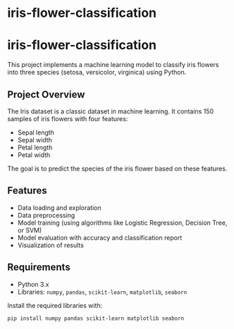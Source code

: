 # iris-flower-classification
# iris-flower-classification

This project implements a machine learning model to classify iris flowers into three species (setosa, versicolor, virginica) using Python.

## Project Overview

The Iris dataset is a classic dataset in machine learning. It contains 150 samples of iris flowers with four features:
- Sepal length
- Sepal width
- Petal length
- Petal width

The goal is to predict the species of the iris flower based on these features.

## Features

- Data loading and exploration
- Data preprocessing
- Model training (using algorithms like Logistic Regression, Decision Tree, or SVM)
- Model evaluation with accuracy and classification report
- Visualization of results

## Requirements

- Python 3.x
- Libraries: `numpy`, `pandas`, `scikit-learn`, `matplotlib`, `seaborn`

Install the required libraries with:

```bash
pip install numpy pandas scikit-learn matplotlib seaborn
